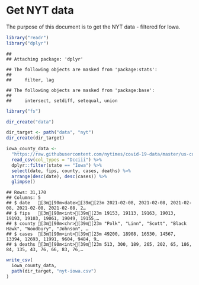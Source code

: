 Get NYT data
================

The purpose of this document is to get the NYT data - filtered for Iowa.

``` r
library("readr")
library("dplyr")
```

    ## 
    ## Attaching package: 'dplyr'

    ## The following objects are masked from 'package:stats':
    ## 
    ##     filter, lag

    ## The following objects are masked from 'package:base':
    ## 
    ##     intersect, setdiff, setequal, union

``` r
library("fs")
```

``` r
dir_create("data")

dir_target <- path("data", "nyt")
dir_create(dir_target)
```

``` r
iowa_county_data <- 
  "https://raw.githubusercontent.com/nytimes/covid-19-data/master/us-counties.csv" %>%
  read_csv(col_types = "Dcciii") %>%
  dplyr::filter(state == "Iowa") %>%
  select(date, fips, county, cases, deaths) %>%
  arrange(desc(date), desc(cases)) %>%
  glimpse()
```

    ## Rows: 31,170
    ## Columns: 5
    ## $ date   [3m[90m<date>[39m[23m 2021-02-08, 2021-02-08, 2021-02-08, 2021-02-08, 2021-02-08, 2…
    ## $ fips   [3m[90m<int>[39m[23m 19153, 19113, 19163, 19013, 19193, 19103, 19061, 19049, 19155,…
    ## $ county [3m[90m<chr>[39m[23m "Polk", "Linn", "Scott", "Black Hawk", "Woodbury", "Johnson", …
    ## $ cases  [3m[90m<int>[39m[23m 49200, 18908, 16530, 14567, 13394, 12693, 11991, 9604, 9484, 9…
    ## $ deaths [3m[90m<int>[39m[23m 513, 300, 189, 265, 202, 65, 186, 84, 135, 43, 76, 66, 83, 76,…

``` r
write_csv(
  iowa_county_data,
  path(dir_target, "nyt-iowa.csv")
)
```
